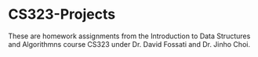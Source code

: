 # CS323-Projects

These are homework assignments from the Introduction to Data Structures and Algorithmns course CS323 under Dr. David Fossati and Dr. Jinho Choi. 
